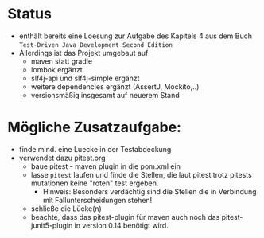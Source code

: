 # Status
- enthält bereits eine Loesung zur Aufgabe des Kapitels 4 aus dem Buch `Test-Driven Java Development
Second Edition`
- Allerdings ist das Projekt umgebaut auf 
  - maven statt gradle
  - lombok ergänzt
  - slf4j-api und slf4j-simple ergänzt
  - weitere dependencies ergänzt (AssertJ, Mockito,..)
  - versionsmäßig insgesamt auf neuerem Stand 

# Mögliche Zusatzaufgabe:
- finde mind. eine Luecke in der Testabdeckung
- verwendet dazu pitest.org
  - baue pitest - maven plugin in die pom.xml ein 
  - lasse `pitest` laufen und finde die Stellen, die laut pitest trotz pitests mutationen keine "roten" test ergeben. 
    - Hinweis: Besonders verdächtig sind die Stellen die in Verbindung mit Fallunterscheidungen stehen!
  - schließe die Lücke(n)
  - beachte, dass das pitest-plugin für maven auch noch das pitest-junit5-plugin in version 0.14 benötigt wird.
